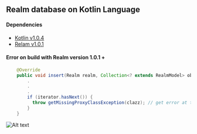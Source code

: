 ## Realm database on Kotlin Language
#### Dependencies
- [Kotlin v1.0.4](https://kotlinlang.org/docs/reference/using-gradle.html)
- [Relam v1.0.1](https://realm.io/docs/java/1.0.1/)

#### Error on build with Realm version 1.0.1 +
```Java
    @Override
    public void insert(Realm realm, Collection<? extends RealmModel> objects) {
        .
        .
        .
        if (iterator.hasNext()) {
          throw getMissingProxyClassException(clazz); // get error at this line.
        }
    }
```

![Alt text](https://raw.githubusercontent.com/minibugdev/kotlin-relam/master/ss/error.png "Error")
